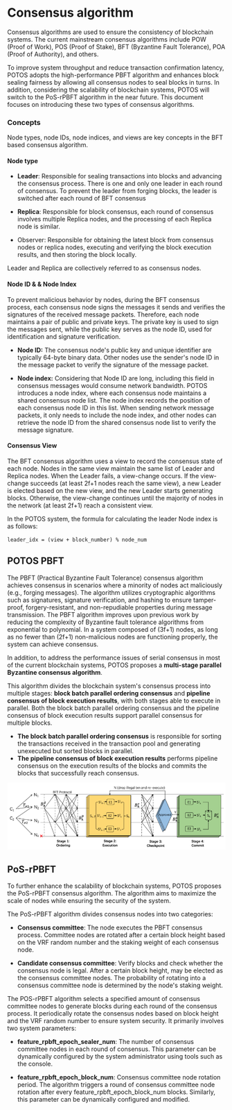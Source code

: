 # Consensus algorithm

Consensus algorithms are used to ensure the consistency of blockchain systems. The current mainstream consensus algorithms include POW (Proof of Work), POS (Proof of Stake), BFT (Byzantine Fault Tolerance), POA (Proof of Authority), and others.

To improve system throughput and reduce transaction confirmation latency, POTOS adopts the high-performance PBFT algorithm and enhances block sealing fairness by allowing all consensus nodes to seal blocks in turns. In addition, considering the scalability of blockchain systems, POTOS will switch to the PoS-rPBFT algorithm in the near future. This document focuses on introducing these two types of consensus algorithms.

### Concepts

Node types, node IDs, node indices, and views are key concepts in the BFT based consensus algorithm. 

#### Node type

- **Leader**: Responsible for sealing transactions into blocks and advancing the consensus process. There is one and only one leader in each round of consensus. To prevent the leader from forging blocks, the leader is switched after each round of BFT consensus

- **Replica**: Responsible for block consensus, each round of consensus involves multiple Replica nodes, and the processing of each Replica node is similar.

- Observer: Responsible for obtaining the latest block from consensus nodes or replica nodes, executing and verifying the block execution results, and then storing the block locally.

Leader and Replica are collectively referred to as consensus nodes.

#### Node ID & & Node Index

To prevent malicious behavior by nodes, during the BFT consensus process, each consensus node signs the messages it sends and verifies the signatures of the received message packets. Therefore, each node maintains a pair of public and private keys. The private key is used to sign the messages sent, while the public key serves as the node ID, used for identification and signature verification.

- **Node ID:** The consensus node's public key and unique identifier are typically 64-byte binary data. Other nodes use the sender's node ID in the message packet to verify the signature of the message packet. 

- **Node index:** Considering that Node ID are long, including this field in consensus messages would consume network bandwidth. POTOS introduces a node index, where each consensus node maintains a shared consensus node list. The node index records the position of each consensus node ID in this list. When sending network message packets, it only needs to include the node index, and other nodes can retrieve the node ID from the shared consensus node list to verify the message signature.


#### Consensus View

The BFT consensus algorithm uses a view to record the consensus state of each node. Nodes in the same view maintain the same list of Leader and Replica nodes. When the Leader fails, a view-change occurs. If the view-change succeeds (at least 2f+1 nodes reach the same view), a new Leader is elected based on the new view, and the new Leader starts generating blocks. Otherwise, the view-change continues until the majority of nodes in the network (at least 2f+1) reach a consistent view.

In the POTOS system, the formula for calculating the leader Node index is as follows:

```text
leader_idx = (view + block_number) % node_num
```

## POTOS PBFT

The PBFT (Practical Byzantine Fault Tolerance) consensus algorithm achieves consensus in scenarios where a minority of nodes act maliciously (e.g., forging messages). The algorithm utilizes cryptographic algorithms such as signatures, signature verification, and hashing to ensure tamper-proof, forgery-resistant, and non-repudiable properties during message transmission. The PBFT algorithm improves upon previous work by reducing the complexity of Byzantine fault tolerance algorithms from exponential to polynomial. In a system composed of (3f+1) nodes, as long as no fewer than (2f+1) non-malicious nodes are functioning properly, the system can achieve consensus.

In addition, to address the performance issues of serial consensus in most of the current blockchain systems, POTOS proposes a **multi-stage parallel Byzantine consensus algorithm**. 

This algorithm divides the blockchain system's consensus process into multiple stages: **block batch parallel ordering consensus** and **pipeline consensus of block execution results**, with both stages able to execute in parallel. Both the block batch parallel ordering consensus and the pipeline consensus of block execution results support parallel consensus for multiple blocks.

- **The block batch parallel ordering consensus** is responsible for sorting the transactions received in the transaction pool and generating unexecuted but sorted blocks in parallel. 
- **The pipeline consensus of block execution results** performs pipeline consensus on the execution results of the blocks and commits the blocks that successfully reach consensus.

![](../_static/concepts/consensus_stage.png)


## PoS-rPBFT

To further enhance the scalability of blockchain systems, POTOS proposes the PoS-rPBFT consensus algorithm. The algorithm aims to maximize the scale of nodes while ensuring the security of the system.

The PoS-rPBFT algorithm divides consensus nodes into two categories:

- **Consensus committee**: The node executes the PBFT consensus process. Committee nodes are rotated after a certain block height based on the VRF random number and the staking weight of each consensus node.

- **Candidate consensus committee**: Verify blocks and check whether the consensus node is legal. After a certain block height, may be elected as the consensus committee nodes. The probability of rotating into a consensus committee node is determined by the node's staking weight.


The POS-rPBFT algorithm selects a specified amount of consensus committee nodes to generate blocks during each round of the consensus process. It periodically rotate the consensus nodes based on block height and the VRF random number to ensure system security. It primarily involves two system parameters:


- **feature_rpbft_epoch_sealer_num**: The number of consensus committee nodes in each round of consensus. This parameter can be dynamically configured by the system administrator using tools such as the console. 

- **feature_rpbft_epoch_block_num**: Consensus committee node rotation period. The algorithm triggers a round of consensus committee node rotation after every feature_rpbft_epoch_block_num blocks. Similarly, this parameter can be dynamically configured and modified.
